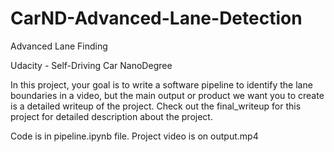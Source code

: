 # CarND-Advanced-Lane-Detection
Advanced Lane Finding

Udacity - Self-Driving Car NanoDegree

In this project, your goal is to write a software pipeline to identify the lane boundaries in a video, but the main output or product we want you to create is a detailed writeup of the project. Check out the final_writeup for this project for detailed description about the project.

Code is in pipeline.ipynb file.
Project video is on output.mp4


